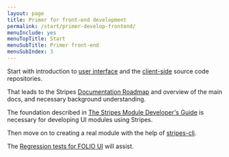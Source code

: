 ```yaml
---
layout: page
title: Primer for front-end development
permalink: /start/primer-develop-frontend/
menuInclude: yes
menuTopTitle: Start
menuSubTitle: Primer front-end
menuSubIndex: 3
---
```


Start with introduction to [user interface](/guides/#user-interface)
and the [client-side](/source-code/#client-side) source code repositories.

That leads to the Stripes [Documentation Roadmap](https://github.com/folio-org/stripes-core/blob/master/README.md#documentation-roadmap) and overview of the main docs, and necessary background understanding.

The foundation described in
[The Stripes Module Developer's Guide](https://github.com/folio-org/stripes-core/blob/master/doc/dev-guide.md) is necessary for developing UI modules using Stripes.

Then move on to creating a real module with the help of [stripes-cli](https://github.com/folio-org/stripes-cli).

The [Regression tests for FOLIO UI](https://github.com/folio-org/ui-testing) will assist.
